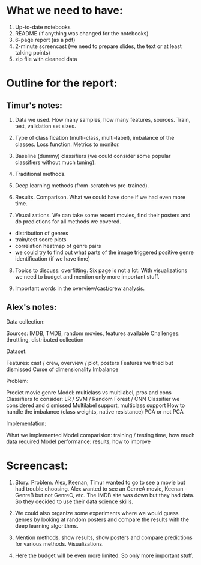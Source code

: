 # What we need to have:

1) Up-to-date notebooks
2) README (if anything was changed for the notebooks)
3) 6-page report (as a pdf)
4) 2-minute screencast (we need to prepare slides, the text or at least talking points)
5) zip file with cleaned data


# Outline for the report:

## Timur's notes:

1) Data we used. How many samples, how many features, sources. 
Train, test, validation set sizes.  

2) Type of classification (multi-class, multi-label), imbalance of the classes.
Loss function. Metrics to monitor.

3) Baseline (dummy) classifiers 
(we could consider some popular classifiers without much tuning).  

4) Traditional methods.

5) Deep learning methods (from-scratch vs pre-trained).

6) Results. Comparison. What we could have done if we had even more time. 

7) Visualizations. We can take some recent movies, find their posters and 
do predictions for all methods we covered.

- distribution of genres
- train/test score plots
- correlation heatmap of genre pairs
- we could try to find out what parts of the image triggered positive 
genre identification (if we have time) 

8) Topics to discuss: overfitting. Six page is not a lot. With visualizations
we need to budget and mention only more important stuff.

9) Important words in the overview/cast/crew analysis.


## Alex's notes:

Data collection:

Sources: IMDB, TMDB, random movies, features available
Challenges: throttling, distributed collection

Dataset:

Features: cast / crew, overview / plot,  posters
Features we tried but dismissed
Curse of dimensionality
Imbalance

Problem:

Predict movie genre
Model: multiclass vs multilabel, pros and cons
Classifiers to consider: LR / SVM / Random Forest / CNN
Classifier we considered and dismissed
Multilabel support, multiclass support
How to handle the imbalance (class weights, native resistance)
PCA or not PCA

Implementation:

What we implemented
Model comparision: training / testing time, how much data required
Model performance: results, how to improve


# Screencast:

1) Story. Problem. Alex, Keenan, Timur wanted to go to see a movie but had trouble
choosing. Alex wanted to see an GenreA movie, Keenan - GenreB but not GenreC, etc.
The IMDB site was down but they had data. So they decided to use their data science
skills. 

2) We could also organize some experiments where we would guess genres by looking
at random posters and compare the results with the deep learning algorithms.

3) Mention methods, show results, show posters and compare predictions for 
various methods. Visualizations.

4) Here the budget will be even more limited. So only more important stuff.
